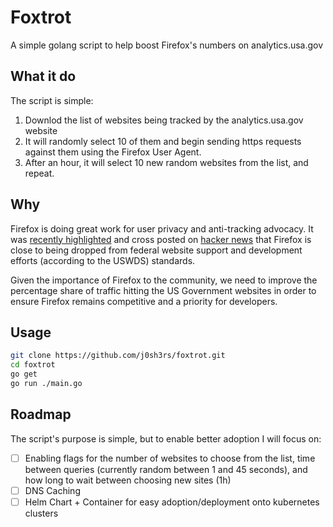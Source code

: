 # Foxtrot

A simple golang script to help boost Firefox's numbers on analytics.usa.gov

## What it do

The script is simple:

1. Downlod the list of websites being tracked by the analytics.usa.gov website
2. It will randomly select 10 of them and begin sending https requests against them using the Firefox User Agent.
3. After an hour, it will select 10 new random websites from the list, and repeat.

## Why

Firefox is doing great work for user privacy and anti-tracking advocacy. It was [recently highlighted](https://www.brycewray.com/posts/2023/11/firefox-brink/?utm_source=tldrnewsletter) and cross posted on [hacker news](https://news.ycombinator.com/item?id=38531104) that Firefox is close to being dropped from federal website support and development efforts (according to the USWDS) standards.

Given the importance of Firefox to the community, we need to improve the percentage share of traffic hitting the US Government websites in order to ensure Firefox remains competitive and a priority for developers.

## Usage

```bash
git clone https://github.com/j0sh3rs/foxtrot.git
cd foxtrot
go get
go run ./main.go
```

## Roadmap

The script's purpose is simple, but to enable better adoption I will focus on:

- [ ] Enabling flags for the number of websites to choose from the list, time between queries (currently random between 1 and 45 seconds), and how long to wait between choosing new sites (1h)
- [ ] DNS Caching
- [ ] Helm Chart + Container for easy adoption/deployment onto kubernetes clusters